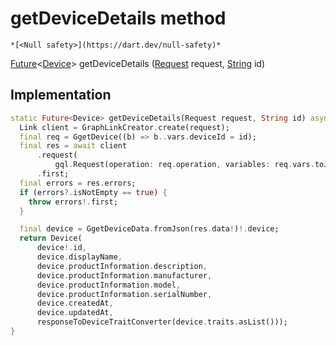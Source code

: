 


# getDeviceDetails method




    *[<Null safety>](https://dart.dev/null-safety)*




[Future](https://api.flutter.dev/flutter/dart-async/Future-class.html)&lt;[Device](../../yonomi-sdk/Device-class.md)> getDeviceDetails
([Request](../../yonomi-sdk/Request-class.md) request, [String](https://api.flutter.dev/flutter/dart-core/String-class.html) id)








## Implementation

```dart
static Future<Device> getDeviceDetails(Request request, String id) async {
  Link client = GraphLinkCreator.create(request);
  final req = GgetDevice((b) => b..vars.deviceId = id);
  final res = await client
      .request(
          gql.Request(operation: req.operation, variables: req.vars.toJson()))
      .first;
  final errors = res.errors;
  if (errors?.isNotEmpty == true) {
    throw errors!.first;
  }

  final device = GgetDeviceData.fromJson(res.data!)!.device;
  return Device(
      device!.id,
      device.displayName,
      device.productInformation.description,
      device.productInformation.manufacturer,
      device.productInformation.model,
      device.productInformation.serialNumber,
      device.createdAt,
      device.updatedAt,
      responseToDeviceTraitConverter(device.traits.asList()));
}
```







